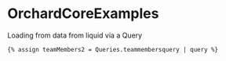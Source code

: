 # OrchardCoreExamples

Loading from data from liquid via a Query

    {% assign teamMembers2 = Queries.teammembersquery | query %}
    
